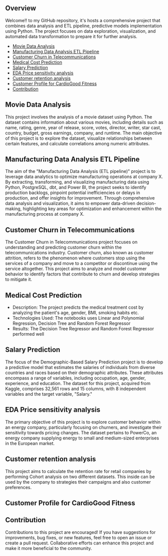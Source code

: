 
## Overview

Welcome!! to my GitHub repository, it's hosts a comprehensive project that combines data analysis and ETL pipeline, predictive models implementation using Python. The project focuses on data exploration, visualization, and automated data transformation to prepare it for further analysis.

- [Movie Data Analysis](#Movie-Data-Analysis)
- [Manufacturing Data Analysis ETL Pipeline](#Manufacturing-Data-Analysis-etl-pipeline)
- [Customer Churn in Telecommunications](#Customer-Churn-in-Telecommunications)
- [Medical Cost Prediction](#Medical-Cost-Prediction)
- [Salary Prediction](#Salary-Prediction)
- [EDA Price sensitivity analysis](#EDA-Price-sensitivity-analysis)
- [Customer retention analysis](#Customer-retention-analysis)
- [Customer Profile for CardioGood Fitness](#Customer-Profile-for-CardioGood-Fitness)
- [Contribution](#contribution)

## Movie Data Analysis

This project involves the analysis of a movie dataset using Python. The dataset contains information about various movies, including details such as name, rating, genre, year of release, score, votes, director, writer, star cast, country, budget, gross earnings, company, and runtime. The main objective of this project is to explore the dataset, visualize relationships between certain features, and calculate correlations among numeric attributes.

## Manufacturing Data Analysis ETL Pipeline

The aim of the "Manufacturing Data Analysis (ETL pipeline)" project is to leverage data analytics to optimize manufacturing operations at company X. By extracting, transforming, and visualizing manufacturing data using Python, PostgreSQL, dbt, and Power BI, the project seeks to identify production backlogs, pinpoint potential inefficiencies or delays in production, and offer insights for improvement. Through comprehensive data analysis and visualization, it aims to empower data-driven decision-making, highlighting key areas for optimization and enhancement within the manufacturing process at company X.

## Customer Churn in Telecommunications

The Customer Churn in Telecommunications project focuses on understanding and predicting customer churn within the telecommunications industry. Customer churn, also known as customer attrition, refers to the phenomenon where customers stop using the services of a company and move to a competitor or discontinue using the service altogether. This project aims to analyze and model customer behavior to identify factors that contribute to churn and develop strategies to mitigate it.

## Medical Cost Prediction
* Description: The project predicts the medical treatment cost by analyzing the patient's age, gender, BMI, smoking habits etc.
* Technologies Used: The notebooks uses Linear and Polynomial Regression, Decision Tree and Random Forest Regressor
* Results: The Decision Tree Regressor and Random Forest Regressor performed well

## Salary Prediction
The focus of the Demographic-Based Salary Prediction project is to develop a predictive model that estimates the salaries of individuals from diverse countries and races based on their demographic attributes. These attributes encompass a range of variables, including occupation, age, gender, experience, and education. The dataset for this project, acquired from Kaggle, comprises 32,561 rows and 15 columns, with 8 independent variables and the target variable, "Salary."

## EDA Price sensitivity analysis
The primary objective of this project is to explore customer behavior within an energy company, particularly focusing on churners, and investigate their sensitivity towards pricing changes. The dataset pertains to PowerCo, an energy company supplying energy to small and medium-sized enterprises in the European market.

## Customer retention analysis
This project aims to calculate the retention rate for retail companies by performing Cohort analysis on two different datasets. This inside can be used by the company to strategies their campaigns and also customer preferences.  

## Customer Profile for CardioGood Fitness

## Contribution

Contributions to this project are encouraged! If you have suggestions for improvements, bug fixes, or new features, feel free to open an issue or create a pull request. Collaborative efforts can enhance this project and make it more beneficial to the community.

